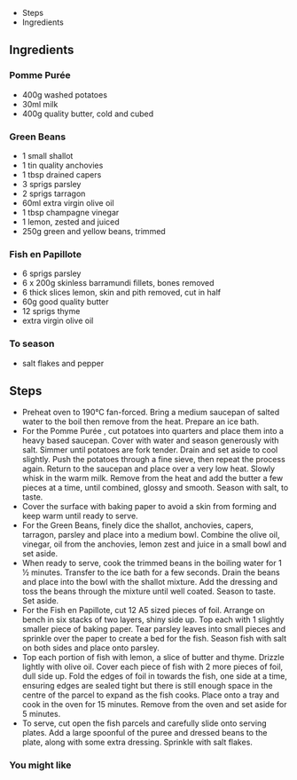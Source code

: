 -   Steps
-   Ingredients

## Ingredients

### Pomme Purée

-   400g washed potatoes
-   30ml milk
-   400g quality butter, cold and cubed

### Green Beans

-   1 small shallot 
-   1 tin quality anchovies 
-   1 tbsp drained capers
-   3 sprigs parsley
-   2 sprigs tarragon
-   60ml extra virgin olive oil
-   1 tbsp champagne vinegar 
-   1 lemon, zested and juiced
-   250g green and yellow beans, trimmed

### Fish en Papillote

-   6 sprigs parsley
-   6 x 200g skinless barramundi fillets, bones removed
-   6 thick slices lemon, skin and pith removed, cut in half
-   60g good quality butter
-   12 sprigs thyme
-   extra virgin olive oil

### To season

-   salt flakes and pepper

## Steps

-   Preheat oven to 190°C fan-forced. Bring a medium saucepan of salted water to the boil then remove from the heat. Prepare an ice bath.
-   For the Pomme Purée , cut potatoes into quarters and place them into a heavy based saucepan. Cover with water and season generously with salt. Simmer until potatoes are fork tender. Drain and set aside to cool slightly. Push the potatoes through a fine sieve, then repeat the process again. Return to the saucepan and place over a very low heat. Slowly whisk in the warm milk. Remove from the heat and add the butter a few pieces at a time, until combined, glossy and smooth. Season with salt, to taste.
-   Cover the surface with baking paper to avoid a skin from forming and keep warm until ready to serve.
-   For the Green Beans, finely dice the shallot, anchovies, capers, tarragon, parsley and place into a medium bowl. Combine the olive oil, vinegar, oil from the anchovies, lemon zest and juice in a small bowl and set aside.
-   When ready to serve, cook the trimmed beans in the boiling water for 1 ½ minutes. Transfer to the ice bath for a few seconds. Drain the beans and place into the bowl with the shallot mixture. Add the dressing and toss the beans through the mixture until well coated. Season to taste. Set aside.
-   For the Fish en Papillote, cut 12 A5 sized pieces of foil. Arrange on bench in six stacks of two layers, shiny side up. Top each with 1 slightly smaller piece of baking paper. Tear parsley leaves into small pieces and sprinkle over the paper to create a bed for the fish. Season fish with salt on both sides and place onto parsley.
-   Top each portion of fish with lemon, a slice of butter and thyme. Drizzle lightly with olive oil. Cover each piece of fish with 2 more pieces of foil, dull side up. Fold the edges of foil in towards the fish, one side at a time, ensuring edges are sealed tight but there is still enough space in the centre of the parcel to expand as the fish cooks. Place onto a tray and cook in the oven for 15 minutes. Remove from the oven and set aside for 5 minutes.
-   To serve, cut open the fish parcels and carefully slide onto serving plates. Add a large spoonful of the puree and dressed beans to the plate, along with some extra dressing. Sprinkle with salt flakes.

### You might like